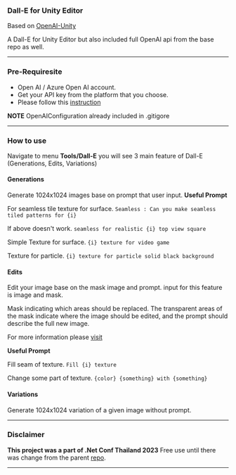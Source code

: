 ### Dall-E for Unity Editor

Based on [OpenAI-Unity](https://github.com/RageAgainstThePixel/com.openai.unity "OpenAI-Unity")

A Dall-E for Unity Editor but also included full OpenAI api from the base repo as well.

------------


### Pre-Requiresite
- Open AI / Azure Open AI account.
- Get your API key from the platform that you choose.
- Please follow this [instruction](https://github.com/RageAgainstThePixel/com.openai.unity#unity-scriptable-object "instruction") 

**NOTE** OpenAIConfiguration already included in .gitigore

------------



### How to use
Navigate to menu **Tools/Dall-E** you will see 3 main feature of Dall-E (Generations, Edits, Variations)

#### Generations
Generate 1024x1024 images base on prompt that user input.
**Useful Prompt**

For seamless tile texture for surface.
    `Seamless : Can you make seamless tiled patterns for {i}`
	
If above doesn't work.
    `seamless for realistic {i} top view square`

Simple Texture for surface.
    `{i} texture for video game`

Texture for particle.
    `{i} texture for particle solid black background`

#### Edits
Edit your image base on the mask image and prompt.
input for this feature is image and mask.

Mask indicating which areas should be replaced. The transparent areas of the mask indicate where the image should be edited, and the prompt should describe the full new image.

For more information please [visit](http://https://platform.openai.com/docs/guides/images/edits-dall-e-2-only "visit")

**Useful Prompt**

Fill seam of texture.
    `Fill {i} texture`

Change some part of texture.
    `{color} {something} with {something}`

#### Variations
Generate 1024x1024 variation of a given image without prompt.


------------
### Disclaimer
**This project was a part of .Net Conf Thailand 2023**
Free use until there was change from the parent [repo](https://github.com/RageAgainstThePixel/com.openai.unity "repo").

------------

